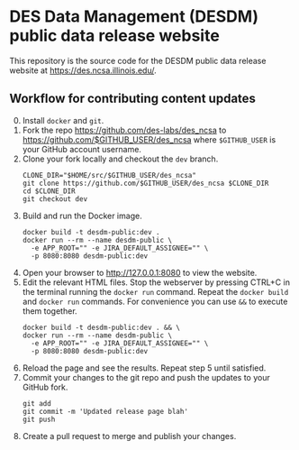 DES Data Management (DESDM) public data release website
========================================================

This repository is the source code for the DESDM public data release website at https://des.ncsa.illinois.edu/.

Workflow for contributing content updates
----------------------------------------------

0. Install `docker` and `git`.
1. Fork the repo https://github.com/des-labs/des_ncsa to https://github.com/$GITHUB_USER/des_ncsa where `$GITHUB_USER` is your GitHub account username.
2. Clone your fork locally and checkout the `dev` branch.
    ```shell
    CLONE_DIR="$HOME/src/$GITHUB_USER/des_ncsa"
    git clone https://github.com/$GITHUB_USER/des_ncsa $CLONE_DIR
    cd $CLONE_DIR
    git checkout dev
    ```
3. Build and run the Docker image.
    ```shell
    docker build -t desdm-public:dev .
    docker run --rm --name desdm-public \
      -e APP_ROOT="" -e JIRA_DEFAULT_ASSIGNEE="" \
      -p 8080:8080 desdm-public:dev
    ```
4. Open your browser to http://127.0.0.1:8080 to view the website.
5. Edit the relevant HTML files. Stop the webserver by pressing CTRL+C in the terminal running the `docker run` command. Repeat the `docker build` and `docker run` commands. For convenience you can use `&&` to execute them together.
    ```shell
    docker build -t desdm-public:dev . && \
    docker run --rm --name desdm-public \
      -e APP_ROOT="" -e JIRA_DEFAULT_ASSIGNEE="" \
      -p 8080:8080 desdm-public:dev
    ```
6. Reload the page and see the results. Repeat step 5 until satisfied.
7. Commit your changes to the git repo and push the updates to your GitHub fork.
    ```shell
    git add
    git commit -m 'Updated release page blah'
    git push
    ```
8. Create a pull request to merge and publish your changes.
